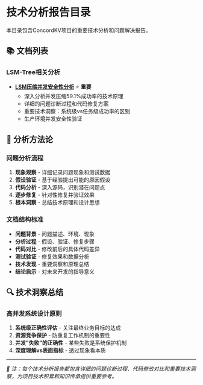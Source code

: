 # 技术分析报告目录

本目录包含ConcordKV项目的重要技术分析和问题解决报告。

## 📚 文档列表

### LSM-Tree相关分析
- **[LSM压缩并发安全性分析](LSM_COMPACTION_CONCURRENT_ANALYSIS.md)** ⭐ **重要**
  - 深入分析并发压缩59.1%成功率的技术原理
  - 详细的问题诊断过程和代码修复方案
  - 重要技术洞察：系统级vs任务级成功率的区别
  - 生产环境并发安全性验证

## 🎯 分析方法论

### 问题分析流程
1. **现象观察** - 详细记录问题现象和测试数据
2. **假设验证** - 基于经验提出可能的原因假设
3. **代码分析** - 深入源码，识别潜在问题点
4. **逐步修复** - 针对性修复并验证效果
5. **根本洞察** - 总结技术原理和设计思想

### 文档结构标准
- **问题背景** - 问题描述、环境、现象
- **分析过程** - 假设、验证、修复步骤
- **代码对比** - 修改前后的具体代码差异
- **测试验证** - 修复效果和数据分析
- **技术发现** - 重要洞察和原理总结
- **结论启示** - 对未来开发的指导意义

## 🔍 技术洞察总结

### 高并发系统设计原则
1. **系统级正确性评估** - 关注最终业务目标的达成
2. **资源竞争保护** - 防重复工作机制的重要性
3. **并发"失败"的正确性** - 某些失败是系统保护机制
4. **深度理解vs表面指标** - 透过现象看本质

---

*📝 注：每个技术分析报告都包含详细的问题诊断过程、代码修改对比和重要技术洞察，为项目技术积累和知识传承提供重要参考。* 